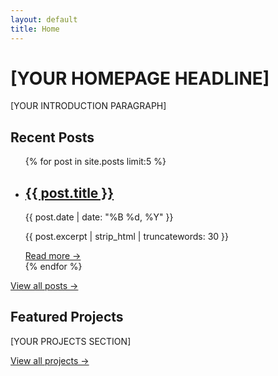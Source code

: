 ```yaml
---
layout: default
title: Home
---
```


# [YOUR HOMEPAGE HEADLINE]

[YOUR INTRODUCTION PARAGRAPH]

## Recent Posts

<ul class="post-list">
{% for post in site.posts limit:5 %}
  <li class="post-list-item">
    <h2><a href="{{ post.url | relative_url }}">{{ post.title }}</a></h2>
    <time datetime="{{ post.date | date_to_xmlschema }}">{{ post.date | date: "%B %d, %Y" }}</time>
    <p>{{ post.excerpt | strip_html | truncatewords: 30 }}</p>
    <a href="{{ post.url | relative_url }}" class="read-more">Read more →</a>
  </li>
{% endfor %}
</ul>

[View all posts →](/blog)

## Featured Projects

[YOUR PROJECTS SECTION]

[View all projects →](/projects)
